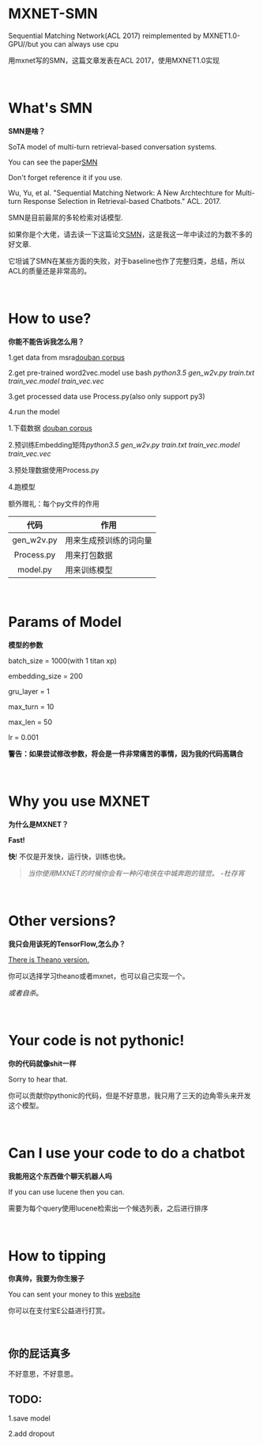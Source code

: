 # MXNET-SMN

Sequential Matching Network(ACL 2017) reimplemented by MXNET1.0-GPU//but you can always use cpu

用mxnet写的SMN，这篇文章发表在ACL 2017，使用MXNET1.0实现

<br>

# What's SMN
**SMN是啥？**

SoTA model of multi-turn retrieval-based conversation systems.

You can see the paper[SMN](http://www.aclweb.org/anthology/P/P17/P17-1046.pdf)

Don't forget reference it if you use.

Wu, Yu, et al. "Sequential Matching Network: A New Archtechture for Multi-turn Response Selection in Retrieval-based Chatbots." ACL. 2017.


SMN是目前最屌的多轮检索对话模型.

如果你是个大佬，请去读一下这篇论文[SMN](http://www.aclweb.org/anthology/P/P17/P17-1046.pdf)，这是我这一年中读过的为数不多的好文章.

它坦诚了SMN在某些方面的失败，对于baseline也作了完整归类，总结，所以ACL的质量还是非常高的。

<br>

# How to use?
**你能不能告诉我怎么用？**


1.get data from msra[douban corpus](https://1drv.ms/u/s!AtcxwlQuQjw1jF0bjeaKHEUNwitA)

2.get pre-trained word2vec.model use bash *python3.5 gen_w2v.py train.txt train_vec.model train_vec.vec*

3.get processed data use Process.py(also only support py3)

4.run the model


1.下载数据 [douban corpus](https://1drv.ms/u/s!AtcxwlQuQjw1jF0bjeaKHEUNwitA)

2.预训练Embedding矩阵*python3.5 gen_w2v.py train.txt train_vec.model train_vec.vec*

3.预处理数据使用Process.py

4.跑模型

额外赠礼：每个py文件的作用

|代码                              |作用                                |
|:------------------------------------:|------------------------------------|
|gen_w2v.py|用来生成预训练的词向量|
|Process.py|用来打包数据|
|model.py|用来训练模型|


<br>

# Params of Model
**模型的参数**

batch_size = 1000(with 1 titan xp)

embedding_size = 200

gru_layer = 1

max_turn = 10

max_len = 50

lr = 0.001

**警告：如果尝试修改参数，将会是一件非常痛苦的事情，因为我的代码高耦合**

<br>

# Why you use MXNET
**为什么是MXNET？**

**Fast!**

**快**! 不仅是开发快，运行快，训练也快。

> *当你使用MXNET的时候你会有一种闪电侠在中城奔跑的错觉。*
>                                           *-杜存宵*

<br>

# Other versions?
**我只会用该死的TensorFlow,怎么办？**

[There is Theano version.](https://github.com/MarkWuNLP/MultiTurnResponseSelection)

你可以选择学习theano或者mxnet，也可以自己实现一个。

*或者自杀*。

<br>

# Your code is not pythonic!
**你的代码就像shit一样**

Sorry to hear that.

你可以贡献你pythonic的代码，但是不好意思，我只用了三天的边角零头来开发这个模型。

<br>

# Can I use your code to do a chatbot
**我能用这个东西做个聊天机器人吗**

If you can use lucene then you can.

需要为每个query使用lucene检索出一个候选列表，之后进行排序

<br>

# How to tipping
**你真帅，我要为你生猴子**

You can sent your money to this [website](https://love.alipay.com/donate/index.htm)

你可以在支付宝E公益进行打赏。

<br>

## 你的屁话真多

不好意思，不好意思。

## TODO:

1.save model

2.add dropout



